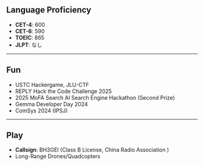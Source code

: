 ## **Language Proficiency**  
- **CET-4**: 600  
- **CET-6**: 590  
- **TOEIC**: 865
- **JLPT**: なし

---

## **Fun**  
- USTC Hackergame, JLU-CTF
- REPLY Hack the Code Challenge 2025
- 2025 MoFA Search AI Search Engine Hackathon (Second Prize)
- Gemma Developer Day 2024
- ComSys 2024 (IPSJ)
  
---

## **Play**  
- **Callsign**: BH3GEI (Class B License, China Radio Association )
- Long-Range Drones/Quadcopters  
